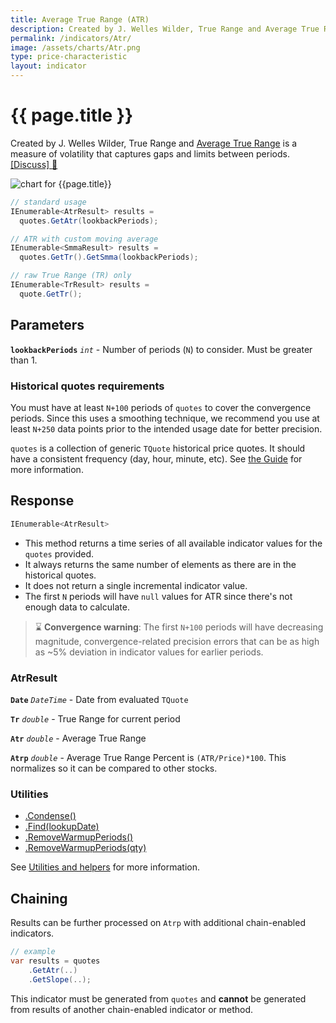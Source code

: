 ```yaml
---
title: Average True Range (ATR)
description: Created by J. Welles Wilder, True Range and Average True Range is a measure of volatility that captures gaps and limits between periods.
permalink: /indicators/Atr/
image: /assets/charts/Atr.png
type: price-characteristic
layout: indicator
---
```


# {{ page.title }}

Created by J. Welles Wilder, True Range and [Average True Range](https://en.wikipedia.org/wiki/Average_true_range) is a measure of volatility that captures gaps and limits between periods.
[[Discuss] :speech_balloon:]({{site.github.repository_url}}/discussions/269 "Community discussion about this indicator")

![chart for {{page.title}}]({{site.baseurl}}{{page.image}})

```csharp
// standard usage
IEnumerable<AtrResult> results =
  quotes.GetAtr(lookbackPeriods);

// ATR with custom moving average
IEnumerable<SmmaResult> results =
  quotes.GetTr().GetSmma(lookbackPeriods);

// raw True Range (TR) only
IEnumerable<TrResult> results =
  quote.GetTr();
```

## Parameters

**`lookbackPeriods`** _`int`_ - Number of periods (`N`) to consider.  Must be greater than 1.

### Historical quotes requirements

You must have at least `N+100` periods of `quotes` to cover the convergence periods.  Since this uses a smoothing technique, we recommend you use at least `N+250` data points prior to the intended usage date for better precision.

`quotes` is a collection of generic `TQuote` historical price quotes.  It should have a consistent frequency (day, hour, minute, etc).  See [the Guide]({{site.baseurl}}/guide/#historical-quotes) for more information.

## Response

```csharp
IEnumerable<AtrResult>
```

- This method returns a time series of all available indicator values for the `quotes` provided.
- It always returns the same number of elements as there are in the historical quotes.
- It does not return a single incremental indicator value.
- The first `N` periods will have `null` values for ATR since there's not enough data to calculate.

> :hourglass: **Convergence warning**: The first `N+100` periods will have decreasing magnitude, convergence-related precision errors that can be as high as ~5% deviation in indicator values for earlier periods.

### AtrResult

**`Date`** _`DateTime`_ - Date from evaluated `TQuote`

**`Tr`** _`double`_ - True Range for current period

**`Atr`** _`double`_ - Average True Range

**`Atrp`** _`double`_ - Average True Range Percent is `(ATR/Price)*100`.  This normalizes so it can be compared to other stocks.

### Utilities

- [.Condense()]({{site.baseurl}}/utilities#condense)
- [.Find(lookupDate)]({{site.baseurl}}/utilities#find-indicator-result-by-date)
- [.RemoveWarmupPeriods()]({{site.baseurl}}/utilities#remove-warmup-periods)
- [.RemoveWarmupPeriods(qty)]({{site.baseurl}}/utilities#remove-warmup-periods)

See [Utilities and helpers]({{site.baseurl}}/utilities#utilities-for-indicator-results) for more information.

## Chaining

Results can be further processed on `Atrp` with additional chain-enabled indicators.

```csharp
// example
var results = quotes
    .GetAtr(..)
    .GetSlope(..);
```

This indicator must be generated from `quotes` and **cannot** be generated from results of another chain-enabled indicator or method.
